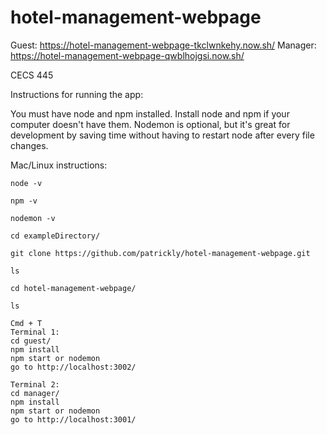 # hotel-management-webpage

Guest: https://hotel-management-webpage-tkclwnkehy.now.sh/
Manager: https://hotel-management-webpage-qwblhojgsi.now.sh/

CECS 445

Instructions for running the app:

You must have node and npm installed.
Install node and npm if your computer doesn't have them.
Nodemon is optional, but it's great for development by saving time without having to restart node after every file changes.

Mac/Linux instructions:

    node -v

    npm -v

    nodemon -v

    cd exampleDirectory/

    git clone https://github.com/patrickly/hotel-management-webpage.git

    ls

    cd hotel-management-webpage/

    ls

    Cmd + T
    Terminal 1:
    cd guest/
    npm install
    npm start or nodemon
    go to http://localhost:3002/

    Terminal 2:
    cd manager/
    npm install
    npm start or nodemon
    go to http://localhost:3001/
